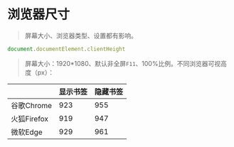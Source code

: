 # 浏览器尺寸

> 屏幕大小、浏览器类型、设置都有影响。

```js
document.documentElement.clientHeight
```

> 屏幕大小：1920*1080、默认非全屏`F11`、100%比例。不同浏览器可视高度（px）：

|             | 显示书签 | 隐藏书签 |
| ----------- | -------- | -------- |
| 谷歌Chrome  | 923      | 955      |
| 火狐Firefox | 919      | 947      |
| 微软Edge    | 929      | 961      |

